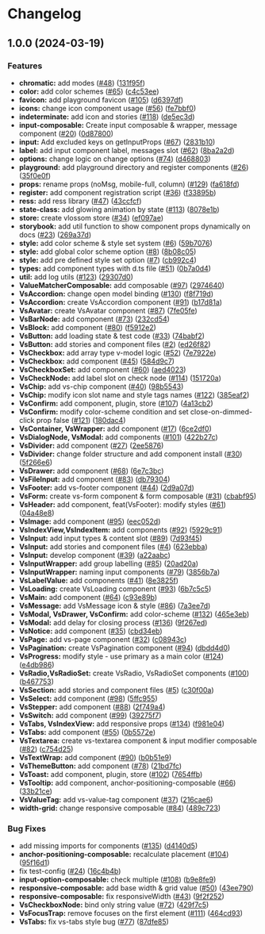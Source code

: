 # Changelog

## 1.0.0 (2024-03-19)


### Features

* **chromatic:** add modes ([#48](https://github.com/seaneez/vlossom/issues/48)) ([131f95f](https://github.com/seaneez/vlossom/commit/131f95f8cee1bb34d4b1917d40a3a78cf931e90e))
* **color:** add color schemes ([#65](https://github.com/seaneez/vlossom/issues/65)) ([c4c53ee](https://github.com/seaneez/vlossom/commit/c4c53ee05c6716e9b0e8c5bf659ac4e0da798d76))
* **favicon:** add playground favicon ([#105](https://github.com/seaneez/vlossom/issues/105)) ([d6397df](https://github.com/seaneez/vlossom/commit/d6397dfa5b99e6a6a83cfd1bd525706ed9af242f))
* **icons:** change icon component usage ([#56](https://github.com/seaneez/vlossom/issues/56)) ([fe7bbf0](https://github.com/seaneez/vlossom/commit/fe7bbf07b0eac9c3d5d79090ad246e3ef4a55ac2))
* **indeterminate:** add icon and stories ([#118](https://github.com/seaneez/vlossom/issues/118)) ([de5ec3d](https://github.com/seaneez/vlossom/commit/de5ec3d84b1438d950b292e3f3b83fd4a7e3f430))
* **input-composable:** Create input composable & wrapper, message component ([#20](https://github.com/seaneez/vlossom/issues/20)) ([0d87800](https://github.com/seaneez/vlossom/commit/0d87800f896c90cec7c87644d253fb4356678cd8))
* **input:** Add excluded keys on getInputProps ([#67](https://github.com/seaneez/vlossom/issues/67)) ([2831b10](https://github.com/seaneez/vlossom/commit/2831b100b598d2d69b0704dd023afa4c08b929d6))
* **label:** add input component label, messages slot ([#62](https://github.com/seaneez/vlossom/issues/62)) ([8ba2a2d](https://github.com/seaneez/vlossom/commit/8ba2a2d41dc77a9e31bf8b8e1718ef952f5472e7))
* **options:** change logic on change options ([#74](https://github.com/seaneez/vlossom/issues/74)) ([d468803](https://github.com/seaneez/vlossom/commit/d4688031d774e52128d57f6716825c20c728190a))
* **playground:** add playground directory and register components ([#26](https://github.com/seaneez/vlossom/issues/26)) ([35f0e0f](https://github.com/seaneez/vlossom/commit/35f0e0fdfbe97413f873e9c13fdb999cee95c3ef))
* **props:** rename props (noMsg, mobile-full, column) ([#129](https://github.com/seaneez/vlossom/issues/129)) ([fa618fd](https://github.com/seaneez/vlossom/commit/fa618fd83ad6c5f5b2d37e522e37b95cee549dc1))
* **register:** add component registration script ([#36](https://github.com/seaneez/vlossom/issues/36)) ([f33895b](https://github.com/seaneez/vlossom/commit/f33895b975b7193867ca55ee74a47e16caca52a2))
* **ress:** add ress library ([#47](https://github.com/seaneez/vlossom/issues/47)) ([43ccfcf](https://github.com/seaneez/vlossom/commit/43ccfcff8a7fe0ef929c9fe39861a6c6709f2416))
* **state-class:** add glowing animation by state ([#113](https://github.com/seaneez/vlossom/issues/113)) ([8078e1b](https://github.com/seaneez/vlossom/commit/8078e1b465fb4f241bcf13071aaeeffee14d947e))
* **store:** create vlossom store ([#34](https://github.com/seaneez/vlossom/issues/34)) ([ef097ae](https://github.com/seaneez/vlossom/commit/ef097ae063b21dbecce5aad3be0399cd21581a43))
* **storybook:** add util function to show component props dynamically on docs ([#23](https://github.com/seaneez/vlossom/issues/23)) ([269a37d](https://github.com/seaneez/vlossom/commit/269a37ddf8e841614406e23012294ff7fc065662))
* **style:** add color scheme & style set system ([#6](https://github.com/seaneez/vlossom/issues/6)) ([59b7076](https://github.com/seaneez/vlossom/commit/59b70762dc214ae6cf3346303ed3f009f0f47337))
* **style:** add global color scheme option ([#8](https://github.com/seaneez/vlossom/issues/8)) ([8b08c05](https://github.com/seaneez/vlossom/commit/8b08c0509e2255765afcbb55bf84347cd36d3c55))
* **style:** add pre defined style set option ([#7](https://github.com/seaneez/vlossom/issues/7)) ([cb992c4](https://github.com/seaneez/vlossom/commit/cb992c48b649412350e63ff24fc3cb9a95a5890e))
* **types:** add component types with d.ts file ([#51](https://github.com/seaneez/vlossom/issues/51)) ([0b7a0d4](https://github.com/seaneez/vlossom/commit/0b7a0d41aa05bff8532170cf3682ee8e8ce3614e))
* **util:** add log utils ([#123](https://github.com/seaneez/vlossom/issues/123)) ([29307d0](https://github.com/seaneez/vlossom/commit/29307d0eb521d234aa10503ad18cac7bfd857f92))
* **ValueMatcherComposable:** add composable ([#97](https://github.com/seaneez/vlossom/issues/97)) ([2974640](https://github.com/seaneez/vlossom/commit/297464022541cc09521b1fb8a8dd1d36924f15fd))
* **VsAccordion:** change open model binding ([#130](https://github.com/seaneez/vlossom/issues/130)) ([f8f719d](https://github.com/seaneez/vlossom/commit/f8f719dd2c8da84846c83699ffc36859cb05e213))
* **VsAccordion:** create VsAccordion component ([#91](https://github.com/seaneez/vlossom/issues/91)) ([b17d81a](https://github.com/seaneez/vlossom/commit/b17d81a82ca1976df2a89ba4ae13711d3a9b9881))
* **VsAvatar:** create VsAvatar component ([#87](https://github.com/seaneez/vlossom/issues/87)) ([7fe05fe](https://github.com/seaneez/vlossom/commit/7fe05fe002f54ddb14745cc8acb124209254bf5d))
* **VsBarNode:** add component ([#73](https://github.com/seaneez/vlossom/issues/73)) ([232cd54](https://github.com/seaneez/vlossom/commit/232cd54557c69d9649c94d806a64fe7636257de0))
* **VsBlock:** add component ([#80](https://github.com/seaneez/vlossom/issues/80)) ([f5912e2](https://github.com/seaneez/vlossom/commit/f5912e20e1d56e85b5a81d0ccc00db160a6509e3))
* **VsButton:** add loading state & test code ([#33](https://github.com/seaneez/vlossom/issues/33)) ([74babf2](https://github.com/seaneez/vlossom/commit/74babf20b2fd8f8d36a14efb62fbc14464b0434e))
* **VsButton:** add stories and component files ([#2](https://github.com/seaneez/vlossom/issues/2)) ([ed26f82](https://github.com/seaneez/vlossom/commit/ed26f82c052d93a2119ec2d4425a0504dc0ca6b4))
* **VsCheckbox:** add array type v-model logic ([#52](https://github.com/seaneez/vlossom/issues/52)) ([7e7922e](https://github.com/seaneez/vlossom/commit/7e7922e1d2d643ef165895ffa92723c3881c206c))
* **VsCheckbox:** add component ([#45](https://github.com/seaneez/vlossom/issues/45)) ([584d9c7](https://github.com/seaneez/vlossom/commit/584d9c7fd0a1fa76b49063961cea8eae667c6fe9))
* **VsCheckboxSet:** add component ([#60](https://github.com/seaneez/vlossom/issues/60)) ([aed4023](https://github.com/seaneez/vlossom/commit/aed40235b029bf12ebd290c23c9d00c42a694eb2))
* **VsCheckNode:** add label slot on check node ([#114](https://github.com/seaneez/vlossom/issues/114)) ([151720a](https://github.com/seaneez/vlossom/commit/151720a6a316ed1bf158c1d958b49ef4ea0d646e))
* **VsChip:** add vs-chip component ([#40](https://github.com/seaneez/vlossom/issues/40)) ([98b5543](https://github.com/seaneez/vlossom/commit/98b5543ed14dab712442d1015f1a8d42e3f7b7ef))
* **VsChip:** modify icon slot name and style tags names ([#122](https://github.com/seaneez/vlossom/issues/122)) ([385eaf2](https://github.com/seaneez/vlossom/commit/385eaf25dcca9f06ca5e2c94e6af091d869af0d2))
* **VsConfirm:** add component, plugin, store ([#107](https://github.com/seaneez/vlossom/issues/107)) ([4a13cb2](https://github.com/seaneez/vlossom/commit/4a13cb2e4b97e6ef3e4142ea70d698d73f87c76a))
* **VsConfirm:** modify color-scheme condition and set close-on-dimmed-click prop false ([#121](https://github.com/seaneez/vlossom/issues/121)) ([180dac4](https://github.com/seaneez/vlossom/commit/180dac40077366c226c25f4a6cc70f6ff13cdfcc))
* **VsContainer, VsWrapper:** add component ([#17](https://github.com/seaneez/vlossom/issues/17)) ([6ce2df0](https://github.com/seaneez/vlossom/commit/6ce2df0702032135b34a8796dd64629c731e74ae))
* **VsDialogNode, VsModal:** add components ([#101](https://github.com/seaneez/vlossom/issues/101)) ([422b27c](https://github.com/seaneez/vlossom/commit/422b27cc31b719ba3cfeb350e93d656addcd286a))
* **VsDivider:** add component ([#27](https://github.com/seaneez/vlossom/issues/27)) ([2ee5876](https://github.com/seaneez/vlossom/commit/2ee5876e520f84a5188a1eb7e42a2471c3b8484c))
* **VsDivider:** change folder structure and add component install ([#30](https://github.com/seaneez/vlossom/issues/30)) ([5f266e6](https://github.com/seaneez/vlossom/commit/5f266e61615d8fac276750d37c503081a70b9a08))
* **VsDrawer:** add component ([#68](https://github.com/seaneez/vlossom/issues/68)) ([6e7c3bc](https://github.com/seaneez/vlossom/commit/6e7c3bc95d67935317e25918b802ac990e6490f3))
* **VsFileInput:** add component ([#83](https://github.com/seaneez/vlossom/issues/83)) ([db79304](https://github.com/seaneez/vlossom/commit/db79304f867fdf471d079dc423ca6d08734f94ad))
* **VsFooter:** add vs-footer component ([#44](https://github.com/seaneez/vlossom/issues/44)) ([2d9a07d](https://github.com/seaneez/vlossom/commit/2d9a07d15065ac875b863d056e42fa2f99442124))
* **VsForm:** create vs-form component & form composable ([#31](https://github.com/seaneez/vlossom/issues/31)) ([cbabf95](https://github.com/seaneez/vlossom/commit/cbabf953237d8bcbf9dbb0dc6ceccea00b1b66c9))
* **VsHeader:** add component, feat(VsFooter): modify styles ([#61](https://github.com/seaneez/vlossom/issues/61)) ([04a48e8](https://github.com/seaneez/vlossom/commit/04a48e8dfa2add7e32e22a9dd76d1ec95fc417e7))
* **VsImage:** add component ([#95](https://github.com/seaneez/vlossom/issues/95)) ([eec052d](https://github.com/seaneez/vlossom/commit/eec052dfe951de3655686e11882a24c10d58281f))
* **VsIndexView,VsIndexItem:** add components ([#92](https://github.com/seaneez/vlossom/issues/92)) ([5929c91](https://github.com/seaneez/vlossom/commit/5929c91bb11f261ec0f5062d342fef7e03df6880))
* **VsInput:** add input types & content slot ([#89](https://github.com/seaneez/vlossom/issues/89)) ([7d93f45](https://github.com/seaneez/vlossom/commit/7d93f45487063c33249e6c650e4b7f6827dc3234))
* **VsInput:** add stories and component files ([#4](https://github.com/seaneez/vlossom/issues/4)) ([623ebba](https://github.com/seaneez/vlossom/commit/623ebba3684122089db3f1c9dab385aab6e37e39))
* **VsInput:** develop component ([#39](https://github.com/seaneez/vlossom/issues/39)) ([a22aabc](https://github.com/seaneez/vlossom/commit/a22aabc308132bbbb59505b86ee3d2b15e54825a))
* **VsInputWrapper:** add group labelling ([#85](https://github.com/seaneez/vlossom/issues/85)) ([20ad20a](https://github.com/seaneez/vlossom/commit/20ad20a311c9aca376c14edef864ddf3dd4a40c7))
* **VsInputWrapper:** naming input components ([#79](https://github.com/seaneez/vlossom/issues/79)) ([3856b7a](https://github.com/seaneez/vlossom/commit/3856b7a8158adfcfd9e0d0d91b270f18a8168cfe))
* **VsLabelValue:** add components ([#41](https://github.com/seaneez/vlossom/issues/41)) ([8e3825f](https://github.com/seaneez/vlossom/commit/8e3825f8345d4ce5b457b3a1244ea466a0318b66))
* **VsLoading:** create VsLoading component ([#93](https://github.com/seaneez/vlossom/issues/93)) ([6b7c5c5](https://github.com/seaneez/vlossom/commit/6b7c5c567e29537c77a973e36311bcf06e122fe4))
* **VsMain:** add component ([#64](https://github.com/seaneez/vlossom/issues/64)) ([c93e89b](https://github.com/seaneez/vlossom/commit/c93e89ba319536e24a2825f170025a35280be32c))
* **VsMessage:** add VsMessage icon & style ([#86](https://github.com/seaneez/vlossom/issues/86)) ([7a3ee7d](https://github.com/seaneez/vlossom/commit/7a3ee7df51b8e2e9d7f1bf211fc638e4cf6d9f23))
* **VsModal, VsDrawer, VsConfirm:** add color-scheme ([#132](https://github.com/seaneez/vlossom/issues/132)) ([465e3eb](https://github.com/seaneez/vlossom/commit/465e3eb20e7ead32bb9ba881dcd24396100e595a))
* **VsModal:** add delay for closing process ([#136](https://github.com/seaneez/vlossom/issues/136)) ([9f267ed](https://github.com/seaneez/vlossom/commit/9f267ed279db8903ad45c656b5b8be42214d988d))
* **VsNotice:** add component ([#35](https://github.com/seaneez/vlossom/issues/35)) ([cbd34eb](https://github.com/seaneez/vlossom/commit/cbd34eb4442841d3608e9a9e75d7059ea51d40a4))
* **VsPage:** add vs-page component ([#32](https://github.com/seaneez/vlossom/issues/32)) ([c08943c](https://github.com/seaneez/vlossom/commit/c08943ccf2f0690f912129a95eef1b85b72fac43))
* **VsPagination:** create VsPagination component ([#94](https://github.com/seaneez/vlossom/issues/94)) ([dbdd4d0](https://github.com/seaneez/vlossom/commit/dbdd4d0a6bcc5595583de36a8dd689b291899bb8))
* **VsProgress:** modify style - use primary as a main color ([#124](https://github.com/seaneez/vlossom/issues/124)) ([e4db986](https://github.com/seaneez/vlossom/commit/e4db986da47bbf6f19e32d2654ec4c1dd993b451))
* **VsRadio,VsRadioSet:** create VsRadio, VsRadioSet components ([#100](https://github.com/seaneez/vlossom/issues/100)) ([b467753](https://github.com/seaneez/vlossom/commit/b46775378f8c597cd0b49820aac22e7ce606c503))
* **VsSection:** add stories and component files ([#5](https://github.com/seaneez/vlossom/issues/5)) ([c30f00a](https://github.com/seaneez/vlossom/commit/c30f00a36ffac2ac57f39d9b3159d5ea9d49a8ab))
* **VsSelect:** add component ([#98](https://github.com/seaneez/vlossom/issues/98)) ([5ffc955](https://github.com/seaneez/vlossom/commit/5ffc955fb6cdf95aae96f132b4ab720206b9f823))
* **VsStepper:** add component ([#88](https://github.com/seaneez/vlossom/issues/88)) ([2f749a4](https://github.com/seaneez/vlossom/commit/2f749a41781739429796545020856d6148a7f004))
* **VsSwitch:** add component ([#99](https://github.com/seaneez/vlossom/issues/99)) ([39275f7](https://github.com/seaneez/vlossom/commit/39275f7397a71b5eca4f1aa0eacf6a58672612d5))
* **VsTabs, VsIndexView:** add responsive props ([#134](https://github.com/seaneez/vlossom/issues/134)) ([f981e04](https://github.com/seaneez/vlossom/commit/f981e04fdd554714c7ede2e322a5bb337b96d516))
* **VsTabs:** add component ([#55](https://github.com/seaneez/vlossom/issues/55)) ([0b5572e](https://github.com/seaneez/vlossom/commit/0b5572e851ece78ba4e458a81245f89871eeee10))
* **VsTextarea:** create vs-textarea component & input modifier composable ([#82](https://github.com/seaneez/vlossom/issues/82)) ([c754d25](https://github.com/seaneez/vlossom/commit/c754d253cb9999b18fdb7278dbb0e02d441497b8))
* **VsTextWrap:** add component ([#90](https://github.com/seaneez/vlossom/issues/90)) ([b0b51e9](https://github.com/seaneez/vlossom/commit/b0b51e900686907bd6d0907a7f74034e0e2338e7))
* **VsThemeButton:** add component ([#78](https://github.com/seaneez/vlossom/issues/78)) ([21bd7fc](https://github.com/seaneez/vlossom/commit/21bd7fc6dcaf5e34fcf3e6bdf8a36b2327040c0a))
* **VsToast:** add component, plugin, store ([#102](https://github.com/seaneez/vlossom/issues/102)) ([7654ffb](https://github.com/seaneez/vlossom/commit/7654ffb3727aaf7bdd0a4cc1f8d433c2a063cfd0))
* **VsTooltip:** add component, anchor-positioning-composable ([#66](https://github.com/seaneez/vlossom/issues/66)) ([33b21ce](https://github.com/seaneez/vlossom/commit/33b21cee007689b6a2308af55eaaefa96b7373b5))
* **VsValueTag:** add vs-value-tag component ([#37](https://github.com/seaneez/vlossom/issues/37)) ([216cae6](https://github.com/seaneez/vlossom/commit/216cae6f5e208c5b60414c8c472a7aa0ce096e99))
* **width-grid:** change responsive composable ([#84](https://github.com/seaneez/vlossom/issues/84)) ([489c723](https://github.com/seaneez/vlossom/commit/489c723f093d5926f8cce1bfaf9723c2dba64bad))


### Bug Fixes

* add missing imports for components ([#135](https://github.com/seaneez/vlossom/issues/135)) ([d4140d5](https://github.com/seaneez/vlossom/commit/d4140d548de32fbb4b7b374bc5e75efa0055536b))
* **anchor-positioning-composable:** recalculate placement ([#104](https://github.com/seaneez/vlossom/issues/104)) ([95f16d1](https://github.com/seaneez/vlossom/commit/95f16d1b1f42f37d23e5b8aef1345bdfa1b8cb1c))
* fix test-config ([#24](https://github.com/seaneez/vlossom/issues/24)) ([16c4b4b](https://github.com/seaneez/vlossom/commit/16c4b4b02d351f6f62253cf3b84e6b3c39c35f13))
* **input-option-composable:** check multiple ([#108](https://github.com/seaneez/vlossom/issues/108)) ([b9e8fe9](https://github.com/seaneez/vlossom/commit/b9e8fe9f4624a3169001a05958477a36283ba0d0))
* **responsive-composable:** add base width & grid value ([#50](https://github.com/seaneez/vlossom/issues/50)) ([43ee790](https://github.com/seaneez/vlossom/commit/43ee79014330eb64922b8d532620d3bcb8874d7d))
* **responsive-composable:** fix responsiveWidth ([#43](https://github.com/seaneez/vlossom/issues/43)) ([9f2f252](https://github.com/seaneez/vlossom/commit/9f2f2520684895e084764c4016a670b9dd4dca24))
* **VsCheckboxNode:** bind only string value ([#72](https://github.com/seaneez/vlossom/issues/72)) ([429f7c5](https://github.com/seaneez/vlossom/commit/429f7c553977bbb9c77a25bc1e3fd1a9825442f4))
* **VsFocusTrap:** remove focuses on the first element ([#111](https://github.com/seaneez/vlossom/issues/111)) ([464cd93](https://github.com/seaneez/vlossom/commit/464cd93c3251a63fee6ed22c7400a5cd256c4756))
* **VsTabs:** fix vs-tabs style bug ([#77](https://github.com/seaneez/vlossom/issues/77)) ([87dfe85](https://github.com/seaneez/vlossom/commit/87dfe85cb43e54452f48ca40dfaa42cc676cb2c6))
